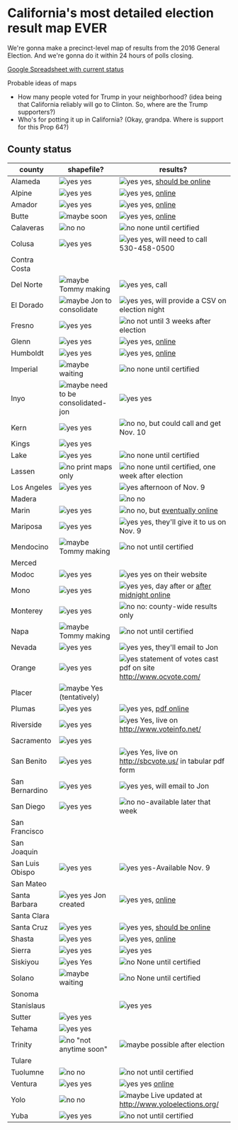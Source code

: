 # California's most detailed election result map EVER

We're gonna make a precinct-level map of results from the 2016 General Election. And we're gonna do it within 24 hours of polls closing.

[Google Spreadsheet with current status](https://docs.google.com/spreadsheets/d/1_4YN6v-GzB5s8DQ7JbImkeJAqj-o3DrISaB7aS-PHHA/edit?usp=drive_web)

Probable ideas of maps
- How many people voted for Trump in your neighborhood? (idea being that California reliably will go to Clinton. So, where are the Trump supporters?)
- Who's for potting it up in California? (Okay, grandpa. Where is support for this Prop 64?)

## County status
| county          | shapefile?        | results?                                            |
|-----------------|-------------------|-----------------------------------------------------|
| Alameda         | ![yes] yes      | ![yes] yes, [should be online](http://www.acgov.org/rov/elections/20161108/)      |
| Alpine          | ![yes] yes      |    ![yes] yes, [online](http://www.alpinecountyca.gov/index.aspx?NID=388)                    |
| Amador          | ![yes] yes        | ![yes] yes, [online](http://amadorgov.org/government/elections/election-results)      |
| Butte           | ![maybe] soon       | ![yes] yes, [online](http://clerk-recorder.buttecounty.net/elections/electhome.html)  |
| Calaveras       | ![no] no              | ![no] none until certified                                |
| Colusa          | ![yes] yes          | ![yes] yes, will need to call 530-458-0500                       |
| Contra Costa    |                   |                                                     |
| Del Norte       | ![maybe] Tommy making | ![yes] yes, call                                  |
| El Dorado       | ![maybe] Jon to consolidate    | ![yes] yes, will provide a CSV on election night |
| Fresno          | ![yes] yes      | ![no] not until 3 weeks after election                        |
| Glenn           | ![yes] yes          | ![yes] yes, [online](http://www.countyofglenn.net/dept/elections/voting-results)      |
| Humboldt        | ![yes] yes       | ![yes] yes, [online](http://www.humboldtgov.org/Archive.aspx?ADID=1081)    |
| Imperial        | ![maybe] waiting      |  ![no] none until certified                                           |
| Inyo            | ![maybe] need to be consolidated-jon    | ![yes] yes                                                |
| Kern            | ![yes] yes        | ![no] no, but could call and get Nov. 10   |
| Kings           | ![yes] yes               |                                                     |
| Lake            | ![yes] yes        |  ![no] none until certified                                  |
| Lassen          | ![no] print maps only     | ![no] none until certified, one week after election       |
| Los Angeles     | ![yes] yes               | ![yes] afternoon of Nov. 9                                 |
| Madera          |                   | ![no] no                                                  |
| Marin           | ![yes] yes       | ![no] no, but [eventually online](http://www.marincounty.org/depts/rv/election-info/past-elections) |
| Mariposa        | ![yes] yes       | ![yes] yes, they'll give it to us on Nov. 9 |
| Mendocino       | ![maybe] Tommy making  | ![no] not until certified |
| Merced          |                   |                                                     |
| Modoc           | ![yes] yes            |    ![yes] yes on their website                                 |
| Mono            | ![yes] yes        | ![yes] yes, day after or [after midnight online](http://www.monocounty.ca.gov/elections/page/election-results) |
| Monterey        | ![yes] yes               | ![no] no: county-wide results only                        |
| Napa            | ![maybe] Tommy making  |  ![no] not until certified  |
| Nevada          | ![yes] yes   |  ![yes] yes, they'll email to Jon        |
| Orange          | ![yes] yes |  ![yes] statement of votes cast pdf on site http://www.ocvote.com/ |
| Placer          | ![maybe] Yes (tentatively) |                                                     |
| Plumas          | ![yes] yes        |  ![yes] yes, [pdf online](http://www.plumascounty.us/index.aspx?NID=147)   |
| Riverside       | ![yes] yes | ![yes] Yes, live on http://www.voteinfo.net/ |
| Sacramento      | ![yes] yes               |                                                     |
| San Benito      | ![yes] yes             | ![yes] Yes, live on http://sbcvote.us/ in tabular pdf form |
| San Bernardino  | ![yes] yes               | ![yes] yes, will email to Jon                              |
| San Diego       | ![yes] yes               | ![no] no-available later that week                        |
| San Francisco   |                   |                                                     |
| San Joaquin     |                   |                                                     |
| San Luis Obispo |  ![yes] yes  | ![yes] yes-Available Nov. 9                                |
| San Mateo       |                   |                                                     |
| Santa Barbara   | ![yes] yes Jon created     | ![yes] yes, [online](http://www.sbcvote.com/elections/UpcomingElections.aspx)    |
| Santa Clara     |                   |                                                     |
| Santa Cruz      | ![yes] yes         | ![yes] yes, [should be online](http://www.votescount.com/Home/UpcomingElections/November8,2016PresidentialGeneralElection.aspx)      |
| Shasta          | ![yes] yes         | ![yes] yes, [online](http://www.elections.co.shasta.ca.us/election-results/election-results/current-election-results/)     |
| Sierra          | ![yes] yes                | ![yes] yes                                                 |
| Siskiyou        | ![yes] Yes               | ![no] None until certified                                |
| Solano          | ![maybe] waiting  | ![no] None until certified                  |
| Sonoma          |                   |                                                     |
| Stanislaus      |                   | ![yes] yes                                |
| Sutter          | ![yes] yes |                                                     |
| Tehama          | ![yes] yes        |                                                     |
| Trinity         | ![no] "not anytime soon" | ![maybe] possible after election  |
| Tulare          |                   |                                                     |
| Tuolumne        | ![no] no       | ![no] not until certified              |
| Ventura         | ![yes] yes         |  ![yes] yes [online](http://recorder.countyofventura.org/elections/election-resultscanvass-of-the-vote/)  |
| Yolo            | ![no] no                | ![maybe] Live updated at http://www.yoloelections.org/       |
| Yuba            | ![yes] yes          | ![no] not until certified                          |


[yes]: https://cloud.githubusercontent.com/assets/695934/19056263/f95b9a40-897c-11e6-99b6-d8348a071b0e.png
[maybe]: https://cloud.githubusercontent.com/assets/695934/19056262/f958961a-897c-11e6-93fd-40f39602a9a5.png
[no]: https://cloud.githubusercontent.com/assets/695934/19056261/f9586dca-897c-11e6-8b7e-e9606a05f5ee.png
